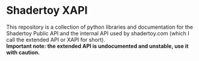 # Shadertoy XAPI
This repository is a collection of python libraries and documentation
for the Shadertoy Public API and the internal API used by shadertoy.com
(which I call the extended API or XAPI for short).\
**Important note: the extended API is undocumented and unstable, use it
with caution.**